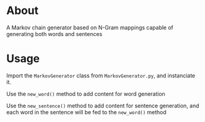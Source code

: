 # About

A Markov chain generator based on N-Gram mappings capable of 
generating both words and sentences

# Usage

Import the `MarkovGenerator` class from `MarkovGenerator.py`, and instanciate it.

Use the `new_word()` method to add content for word generation

Use the `new_sentence()` method to add content for sentence generation, and each
word in the sentence will be fed to the `new_word()` method
